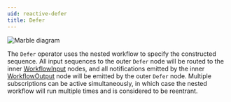 ```yaml
---
uid: reactive-defer
title: Defer
---
```


![Marble diagram](~/images/reactive-defer.svg)

The `Defer` operator uses the nested workflow to specify the constructed sequence. All input sequences to the outer `Defer` node will be routed to the inner [WorkflowInput](xref:Bonsai.Expressions.WorkflowInputBuilder) nodes, and all notifications emitted by the inner [WorkflowOutput](xref:Bonsai.Expressions.WorkflowOutputBuilder) node will be emitted by the outer `Defer` node. Multiple subscriptions can be active simultaneously, in which case the nested workflow will run multiple times and is considered to be reentrant.
